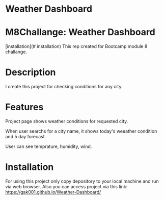 # Weather Dashboard

# M8Challange: Weather Dashboard
[installation](# installation)
This rep created for Bootcamp module 8 challange.

# Description

I create this project for checking conditions for any city.

# Features

Project page shows weather conditions for requested city.

When user searchs for a city name, it shows today's weeather condition and 5 day forecast.

User can see temprature, humidity, wind.

# Installation

For using this project only copy depository to your local machine and run via web browser.
Also you can access project via this link: https://gak001.github.io/Weather-Dashboard/
